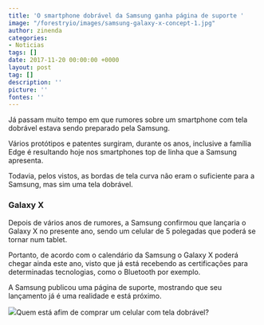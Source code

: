 ```yaml
---
title: 'O smartphone dobrável da Samsung ganha página de suporte '
image: "/forestryio/images/samsung-galaxy-x-concept-1.jpg"
author: zinenda
categories:
- Noticias
tags: []
date: 2017-11-20 00:00:00 +0000
layout: post
tag: []
description: ''
picture: ''
fontes: ''
---
```

Já passam muito tempo em que rumores sobre um smartphone com tela dobrável estava sendo preparado pela Samsung.

Vários protótipos e  patentes surgiram, durante os anos, inclusive a família Edge é resultando hoje nos smartphones top de linha que a Samsung apresenta.

Todavia, pelos vistos, as bordas de tela curva não eram o suficiente para a Samsung, mas sim uma tela dobrável.

### Galaxy X

Depois de vários anos de rumores, a Samsung confirmou que lançaria o Galaxy X no presente ano, sendo um celular de 5 polegadas que poderá se tornar num tablet.

Portanto, de acordo com o calendário da Samsung o Galaxy X poderá chegar ainda este ano, visto que já está recebendo as certificações para determinadas tecnologias, como o Bluetooth por exemplo.

A Samsung publicou uma página de suporte, mostrando que seu lançamento já é uma realidade e está próximo.

![](https://i1.tudocdn.net/img/max_width1000/id302283.jpg)Quem está afim de comprar um celular com tela dobrável?